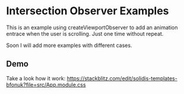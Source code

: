 # Intersection Observer Examples

This is an example using createViewportObserver to add an animation entrace when the user is scrolling. Just one time without repeat.

Soon I will add more examples with different cases.

## Demo

Take a look how it work: https://stackblitz.com/edit/solidjs-templates-bfonuk?file=src/App.module.css
